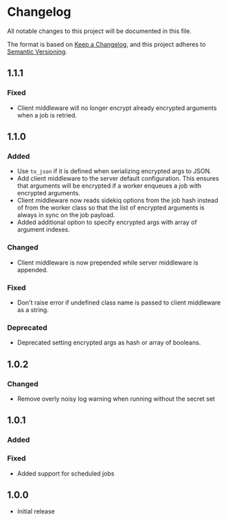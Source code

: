 # Changelog
All notable changes to this project will be documented in this file.

The format is based on [Keep a Changelog](https://keepachangelog.com/en/1.0.0/),
and this project adheres to [Semantic Versioning](https://semver.org/spec/v2.0.0.html).

## 1.1.1

### Fixed
- Client middleware will no longer encrypt already encrypted arguments when a job is retried.

## 1.1.0

### Added
- Use `to_json` if it is defined when serializing encrypted args to JSON.
- Add client middleware to the server default configuration. This ensures that arguments will be encrypted if a worker enqueues a job with encrypted arguments.
- Client middleware now reads sidekiq options from the job hash instead of from the worker class so that the list of encrypted arguments is always in sync on the job payload.
- Added additional option to specify encrypted args with array of argument indexes.

### Changed
- Client middleware is now prepended while server middleware is appended.

### Fixed
- Don't raise error if undefined class name is passed to client middleware as a string.

### Deprecated
- Deprecated setting encrypted args as hash or array of booleans.

## 1.0.2

### Changed
- Remove overly noisy log warning when running without the secret set

## 1.0.1

### Added

### Fixed
- Added support for scheduled jobs

## 1.0.0

- Initial release
